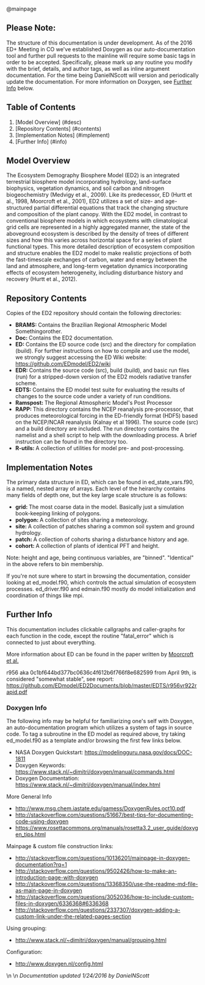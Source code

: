 @mainpage
## Please Note:
The structure of this documentation is under development. As of the 2016 ED+ Meeting in CO we've established Doxygen as our auto-documentation tool and further pull requests to the mainline will require some basic tags in order to be accepted. Specifically, please mark up any routine you modify with the brief, details, and author tags, as well as inline argument documentation. For the time being DanielNScott will version and periodically update the documentation. For more information on Doxygen, see [Further Info](#info) below.

## Table of Contents
1. [Model Overview] (#desc)
2. [Repository Contents] (#contents)
4. [Implementation Notes] (#implement)
5. [Further Info] (#info)

## <a name="#desc"> Model Overview </a>
The Ecosystem Demography Biosphere Model (ED2) is an integrated terrestrial biosphere model incorporating hydrology, land-surface biophysics, vegetation dynamics, and soil carbon and nitrogen biogeochemistry (Medvigy et al., 2009). Like its predecessor, ED (Hurtt et al., 1998, Moorcroft et al., 2001), ED2 utilizes a set of size- and age-structured partial differential equations that track the changing structure and composition of the plant canopy. With the ED2 model, in contrast to conventional biosphere models in which ecosystems with climatological grid cells are represented in a highly aggregated manner, the state of the aboveground ecosystem is described by the density of trees of different sizes and how this varies across horizontal space for a series of plant functional types. This more detailed description of ecosystem composition and structure enables the ED2 model to make realistic projections of both the fast-timescale exchanges of carbon, water and energy between the land and atmosphere, and long-term vegetation dynamics incorporating effects of ecosystem heterogeneity, including disturbance history and recovery (Hurtt et al., 2012).

## <a name="#contents"> Repository Contents </a>
Copies of the ED2 repository should contain the following directories:
 - <b> BRAMS: </b> Contains the Brazilian Regional Atmospheric Model Somethingorother.
 - <b> Doc: </b> Contains the ED2 documentation.
 - <b> ED: </b> Contains the ED source code (src) and the directory for compilation (build). For further instructions on how to compile and use the model, we strongly suggest accessing the ED Wiki website: https://github.com/EDmodel/ED2/wiki
 - <b> EDR: </b> Contains the source code (src), build (build), and basic run files (run) for a stripped-down version of the ED2 models radiative transfer scheme.
 - <b> EDTS: </b> Contains the ED model test suite for evaluating the results of changes to the source code under a variety of run conditions.
 - <b> Ramspost: </b> The Regional Atmospheric Model's Post Processor 
 - <b> RAPP: </b> This directory contains the NCEP reanalysis pre-processor, that produces meteorological forcing in the ED-friendly format (HDF5) based on the NCEP/NCAR reanalysis (Kalnay et al 1996). The source code (src) and a build directory are included. The run directory contains the namelist and a shell script to help with the downloading process. A brief instruction can be found in the directory too.
 - <b> R-utils: </b> A collection of utilities for model pre- and post-processing. 

## <a name="#implement"> Implementation Notes </a>
The primary data structure in ED, which can be found in ed_state_vars.f90, is a named, nested array of arrays. Each level of the heirarchy contains many fields of depth one, but the key large scale structure is as follows:
 - <b> grid: </b> The most coarse data in the model. Basically just a simulation book-keeping linking of polygons. 
 - <b> polygon: </b> A collection of sites sharing a meteorology.
 - <b> site: </b> A collection of patches sharing a common soil system and ground hydrology.
 - <b> patch: </b> A collection of cohorts sharing a disturbance history and age.
 - <b> cohort: </b> A collection of plants of identical PFT and height.
 
Note: height and age, being continuous variables, are "binned". "Identical" in the above refers to bin membership.

If you're not sure where to start in browsing the documentation, consider looking at ed_model.f90, which controls the actual simulation of ecosystem processes. ed_driver.f90 and edmain.f90 mostly do model initialization and coordination of things like mpi.

## <a name="#info"> Further Info </a>
This documentation includes clickable callgraphs and caller-graphs for each function in the code, except the routine "fatal_error" which is connected to just about everything.

More information about ED can be found in the paper written by
[Moorcroft et al.](http://flux.aos.wisc.edu/~adesai/documents/macrosys_papers-ankur/modeling/Moorcroft-EcolMono-EDmodel.pdf)

r956 aka 0c1bf644bd377bc0636c4f612b6f766f8e682599 from April 9th, is considered "somewhat stable", see report: https://github.com/EDmodel/ED2Documents/blob/master/EDTS/r956vr922rapid.pdf

### <a name="doxyinfo"> Doxygen Info </a>
The following info may be helpful for familiarizing one's self with Doxygen, an auto-documentation program which utilizes a system of tags in source code. To tag a subroutine in the ED model as required above, try taking ed_model.f90 as a template and/or browsing the first few links below.
 - NASA Doxygen Quickstart: https://modelingguru.nasa.gov/docs/DOC-1811
 - Doxygen Keywords: https://www.stack.nl/~dimitri/doxygen/manual/commands.html
 - Doxygen Documentation: https://www.stack.nl/~dimitri/doxygen/manual/index.html
 
More General Info
 - http://www.msg.chem.iastate.edu/gamess/DoxygenRules.oct10.pdf
 - http://stackoverflow.com/questions/51667/best-tips-for-documenting-code-using-doxygen
 - https://www.rosettacommons.org/manuals/rosetta3.2_user_guide/doxygen_tips.html
 
Mainpage & custom file construction links:
 - http://stackoverflow.com/questions/10136201/mainpage-in-doxygen-documentation?rq=1
 - http://stackoverflow.com/questions/9502426/how-to-make-an-introduction-page-with-doxygen
 - http://stackoverflow.com/questions/13368350/use-the-readme-md-file-as-main-page-in-doxygen
 - http://stackoverflow.com/questions/3052036/how-to-include-custom-files-in-doxygen/6336368#6336368
 - http://stackoverflow.com/questions/2337307/doxygen-adding-a-custom-link-under-the-related-pages-section
 
Using grouping:
 - http://www.stack.nl/~dimitri/doxygen/manual/grouping.html

Configuration: 
 - http://www.doxygen.nl/config.html

\n
\n
*Documentation updated 1/24/2016 by DanielNScott*
